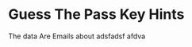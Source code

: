 # Guess The Pass Key Hints


[//]: # (Example of the tabs.)

<tabs>
<tab title="Hint 1">The data Are Emails about </tab>
<tab title="Hint 2">adsfadsf</tab>
<tab title="Hint 3">afdva</tab>
</tabs>
